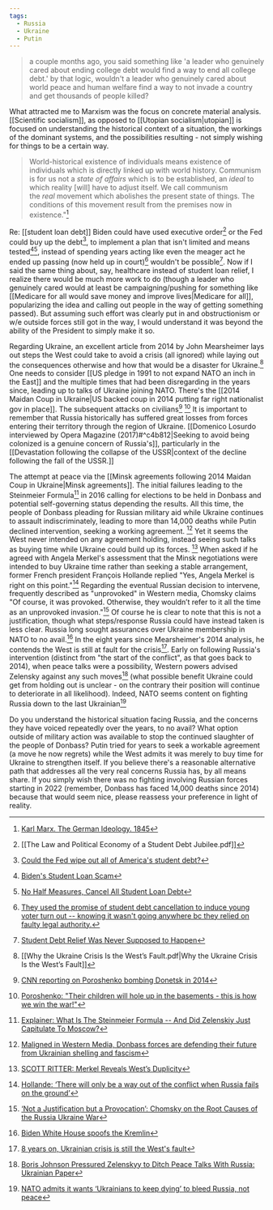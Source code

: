```yaml
---
tags:
  - Russia
  - Ukraine
  - Putin
---
```


>a  couple months ago, you said something like 'a leader who genuinely cared about ending college debt would find a way to end all college debt.' by that logic, wouldn't a leader who genuinely cared about world peace and human welfare find a way to not invade a country and get thousands of people killed?

What attracted me to Marxism was the focus on concrete material analysis. [[Scientific socialism]], as opposed to [[Utopian socialism|utopian]] is focused on understanding the historical context of a situation, the workings of the dominant systems, and the possibilities resulting - not simply wishing for things to be a certain way. 
> World-historical existence of individuals means existence of individuals which is directly linked up with world history.
> Communism is for us not a _state of affairs_ which is to be established, an _ideal_ to which reality [will] have to adjust itself. We call communism the _real_ movement which abolishes the present state of things. The conditions of this movement result from the premises now in existence."[^1]

Re: [[student loan debt]] Biden could have used executive order[^2] or the Fed could buy up the debt[^3], to implement a plan that isn't limited and means tested[^4][^5], instead of spending years acting like even the meager act he ended up passing (now held up in court)[^6] wouldn't be possible[^7]. Now if I said the same thing about, say, healthcare instead of student loan relief, I realize there would be much more work to do (though a leader who genuinely cared would at least be campaigning/pushing for something like [[Medicare for all would save money and improve lives|Medicare for all]], popularizing the idea and calling out people in the way of getting something passed). But assuming such effort was clearly put in and obstructionism or w/e outside forces still got in the way, I would understand it was beyond the ability of the President to simply make it so.

Regarding Ukraine, an excellent article from 2014 by John Mearsheimer lays out steps the West could take to avoid a crisis (all ignored) while laying out the consequences otherwise and how that would be a disaster for Ukraine.[^8] One needs to consider [[US pledge in 1991 to not expand NATO an inch in the East]] and the multiple times that had been disregarding in the years since, leading up to talks of Ukraine joining NATO. There's the [[2014 Maidan Coup in Ukraine|US backed coup in 2014 putting far right nationalist gov in place]]. The subsequent attacks on civilians[^9] [^10] It is important to remember that Russia historically has suffered great losses from forces entering their territory through the region of Ukraine. [[Domenico Losurdo interviewed by Opera Magazine (2017)#^c4b812|Seeking to avoid being colonized is a genuine concern of Russia's]], particularly in the [[Devastation following the collapse of the USSR|context of the decline following the fall of the USSR.]]

The attempt at peace via the [[Minsk agreements following 2014 Maidan Coup in Ukraine|Minsk agreements]]. The initial failures leading to the Steinmeier Formula[^11] in 2016 calling for elections to be held in Donbass and potential self-governing status depending the results. All this time, the people of Donbass pleading for Russian military aid while Ukraine continues to assault indiscriminately, leading to more than 14,000 deaths while Putin declined intervention, seeking a working agreement. [^12] Yet it seems the West never intended on any agreement holding, instead seeing such talks as buying time while Ukraine could build up its forces. [^13] When asked if he agreed with Angela Merkel's assessment that the Minsk negotiations were intended to buy Ukraine time rather than seeking a stable arrangement, former French president François Hollande replied "Yes, Angela Merkel is right on this point."[^14]
Regarding the eventual Russian decision to intervene, frequently described as "unprovoked" in Western media, Chomsky claims "Of course, it was provoked. Otherwise, they wouldn’t refer to it all the time as an unprovoked invasion."[^15] Of course he is clear to note that this is not a justification, though what steps/response Russia could have instead taken is less clear. Russia long sought assurances over Ukraine membership in NATO to no avail.[^16] In the eight years since Mearsheimer's 2014 analysis, he contends the West is still at fault for the crisis[^17]. Early on following Russia's intervention (distinct from "the start of the conflict", as that goes back to 2014), when peace talks were a possibility, Western powers advised Zelensky against any such moves[^18] (what possible benefit Ukraine could get from holding out is unclear - on the contrary their position will continue to deteriorate in all likelihood). Indeed, NATO seems content on fighting Russia down to the last Ukrainian[^19]

Do you understand the historical situation facing Russia, and the concerns they have voiced repeatedly over the years, to no avail? What option outside of military action was available to stop the continued slaughter of the people of Donbass? Putin tried for years to seek a workable agreement (a move he now regrets) while the West admits it was merely to buy time for Ukraine to strengthen itself. If you believe there's a reasonable alternative path that addresses all the very real concerns Russia has, by all means share. If you simply wish there was no fighting involving Russian forces starting in 2022 (remember, Donbass has faced 14,000 deaths since 2014) because that would seem nice, please reassess your preference in light of reality.


[^1]: [Karl Marx. The German Ideology. 1845](https://www.marxists.org/archive/marx/works/1845/german-ideology/ch01a.htm)
[^2]: [[The Law and Political Economy of a Student Debt Jubilee.pdf]]
[^3]: [Could the Fed wipe out all of America's student debt?](https://theweek.com/articles/647058/could-fed-wipe-all-americas-student-debt)
[^4]: [Biden's Student Loan Scam](https://blackagendareport.com/bidens-student-loan-scam)
[^5]: [No Half Measures, Cancel All Student Loan Debt](https://hoodcommunist.org/2022/05/12/no-half-measures-cancel-all-student-loan-debt/)
[^6]: [They used the promise of student debt cancellation to induce young voter turn out -- knowing it wasn't going anywhere bc they relied on faulty legal authority.](https://twitter.com/briebriejoy/status/1591155053829967872)
[^7]: [Student Debt Relief Was Never Supposed to Happen](https://jacobin.com/2022/08/student-debt-cancellation-overton-window-biden)
[^8]: [[Why the Ukraine Crisis Is the West’s Fault.pdf|Why the Ukraine Crisis Is the West’s Fault]]
[^9]: [CNN reporting on Poroshenko bombing Donetsk in 2014](https://twitter.com/Syricide/status/1609202292472832000)
[^10]: [Poroshenko: "Their children will hole up in the basements - this is how we win the war!"](https://www.youtube.com/watch?v=aHWHqj8g7Bk)
[^11]: [Explainer: What Is The Steinmeier Formula -- And Did Zelenskiy Just Capitulate To Moscow?](https://www.rferl.org/a/what-is-the-steinmeier-formula-and-did-zelenskiy-just-capitulate-to-moscow-/30195593.html)
[^12]: [Maligned in Western Media, Donbass forces are defending their future from Ukrainian shelling and fascism](https://mronline.org/2022/11/21/maligned-in-western-media-donbass-forces-are-defending-their-future-from-ukrainian-shelling-and-fascism/)
[^13]: [SCOTT RITTER: Merkel Reveals West’s Duplicity](https://consortiumnews.com/2022/12/05/scott-ritter-merkel-reveals-wests-duplicity/)
[^14]: [Hollande: ‘There will only be a way out of the conflict when Russia fails on the ground’](https://kyivindependent.com/national/hollande-there-will-only-be-a-way-out-of-the-conflict-when-russia-fails-on-the-ground)
[^15]: [‘Not a Justification but a Provocation’: Chomsky on the Root Causes of the Russia Ukraine War](https://www.counterpunch.org/2022/06/28/not-a-justification-but-a-provocation-chomsky-on-the-root-causes-of-the-russia-ukraine-war/)
[^16]: [Biden White House spoofs the Kremlin](https://www.indianpunchline.com/biden-white-house-spoofs-the-kremlin/)
[^17]: [8 years on, Ukrainian crisis is still the West's fault](https://mronline.org/2022/03/15/8-years-on-the-ukrainian-crisis-is-still-the-wests-fault/)
[^18]: [Boris Johnson Pressured Zelenskyy to Ditch Peace Talks With Russia: Ukrainian Paper](https://www.commondreams.org/news/2022/05/06/boris-johnson-pressured-zelenskyy-ditch-peace-talks-russia-ukrainian-paper)
[^19]: [NATO admits it wants ‘Ukrainians to keep dying’ to bleed Russia, not peace](https://english.almayadeen.net/articles/analysis/nato-admits-it-wants-ukrainians-to-keep-dying-to-bleed-russi/) 